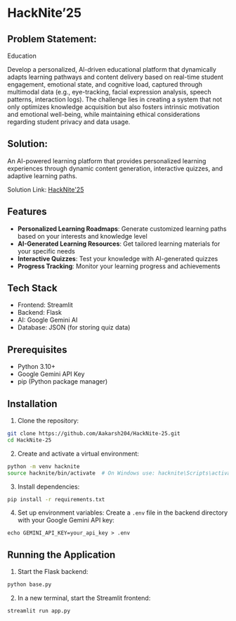 # HackNite’25

## Problem Statement:

Education

Develop a personalized, Al-driven educational platform that dynamically adapts learning pathways and content delivery based on real-time student engagement, emotional state, and cognitive load, captured through multimodal data (e.g., eye-tracking, facial expression analysis, speech patterns, interaction logs). The challenge lies in creating a system that not only optimizes knowledge acquisition but also fosters intrinsic motivation and emotional well-being, while maintaining ethical considerations regarding student privacy and data usage.

## Solution:

An AI-powered learning platform that provides personalized learning experiences through dynamic content generation, interactive quizzes, and adaptive learning paths.

Solution Link: [HackNite'25](https://youtu.be/y5tPg5xu3kY)

## Features

- **Personalized Learning Roadmaps**: Generate customized learning paths based on your interests and knowledge level
- **AI-Generated Learning Resources**: Get tailored learning materials for your specific needs
- **Interactive Quizzes**: Test your knowledge with AI-generated quizzes
- **Progress Tracking**: Monitor your learning progress and achievements

## Tech Stack

- Frontend: Streamlit
- Backend: Flask
- AI: Google Gemini AI
- Database: JSON (for storing quiz data)

## Prerequisites

- Python 3.10+
- Google Gemini API Key
- pip (Python package manager)

## Installation

1. Clone the repository:
```bash
git clone https://github.com/Aakarsh204/HackNite-25.git
cd HackNite-25
```

2. Create and activate a virtual environment:
```bash
python -m venv hacknite
source hacknite/bin/activate  # On Windows use: hacknite\Scripts\activate
```

3. Install dependencies:
```bash
pip install -r requirements.txt
```

4. Set up environment variables:
Create a `.env` file in the backend directory with your Google Gemini API key:
```
echo GEMINI_API_KEY=your_api_key > .env
```

## Running the Application

1. Start the Flask backend:
```bash
python base.py
```

2. In a new terminal, start the Streamlit frontend:
```bash
streamlit run app.py
```
